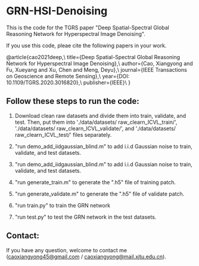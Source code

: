 # GRN-HSI-Denoising

This is the code for the TGRS paper "Deep Spatial-Spectral Global Reasoning Network for Hyperspectral Image Denoising".

If you use this code, pleae cite the following papers in your work.

@article{cao2021deep,\\
	title={Deep Spatial-Spectral Global Reasoning Network for Hyperspectral Image Denoising},\\
	author={Cao, Xiangyong and Fu, Xueyang and Xu, Chen and Meng, Deyu},\\
	journal={IEEE Transactions on Geoscience and Remote Sensing},\\
	year={DOI: 10.1109/TGRS.2020.3016820},\\
	publisher={IEEE}\\
}

## Follow these steps to run the code:

1. Download clean raw datasets and divide them into train, validate, and test. Then, put them into './data/datasets/ raw_clearn_ICVL_train/',
'./data/datasets/ raw_clearn_ICVL_validate/', and './data/datasets/ raw_clearn_ICVL_test/' files separately. 

2. "run demo_add_iidgaussian_blind.m" to add i.i.d Gaussian noise to train, validate, and test datasets.

3. "run demo_add_iidgaussian_blind.m" to add i.i.d Gaussian noise to train, validate, and test datasets.

4. "run generate_train.m" to generate the ".h5" file of training patch.

5. "run generate_validate.m" to generate the ".h5" file of validate patch.

6. "run train.py" to train the GRN network

7. "run test.py" to test the GRN network in the test datasets.

## Contact:
 If you have any question, welcome to contact me (caoxiangyong45@gmail.com  /  caoxiangyong@mail.xjtu.edu.cn).
